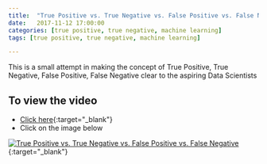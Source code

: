 ```yaml
---
title:  "True Positive vs. True Negative vs. False Positive vs. False Negative"
date:   2017-11-12 17:00:00
categories: [true positive, true negative, machine learning]
tags: [true positive, true negative, machine learning]

---
```


This is a small attempt in making the concept of True Positive, True Negative, False Positive, False Negative clear to the aspiring Data Scientists


## To view the video
* [Click here](https://youtu.be/yOvF2-nJFeY){:target="_blank"}
* Click on the image below

[![True Positive vs. True Negative vs. False Positive vs. False Negative](http://img.youtube.com/vi/yOvF2-nJFeY/0.jpg)](http://www.youtube.com/watch?v=yOvF2-nJFeY){:target="_blank"}